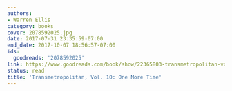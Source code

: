 ```yaml
---
authors:
- Warren Ellis
category: books
cover: 2078592025.jpg
date: 2017-07-31 23:35:59-07:00
end_date: 2017-10-07 18:56:57-07:00
ids:
  goodreads: '2078592025'
link: https://www.goodreads.com/book/show/22365803-transmetropolitan-vol-10
status: read
title: 'Transmetropolitan, Vol. 10: One More Time'
---
```

